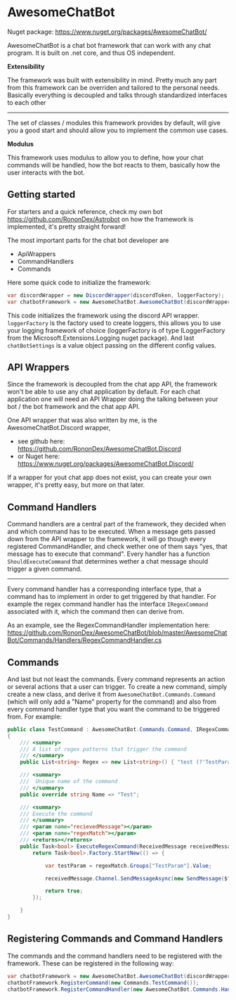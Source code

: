 # AwesomeChatBot

Nuget package: https://www.nuget.org/packages/AwesomeChatBot/

AwesomeChatBot is a chat bot framework that can work with any chat program.
It is built on .net core, and thus OS independent.

**Extensibility**


The framework was built with extensibility in mind. Pretty much any part from this framework can be overriden and tailored to the personal needs. Basically everything is decoupled and talks through standardized interfaces to each other
____________________________________

The set of classes / modules this framework provides by default, will give you a good start and should allow you to implement the common use cases.

**Modulus**


This framework uses modulus to allow you to define, how your chat commands will be handled, how the bot reacts to them, basically how the user interacts with the bot.

## Getting started
For starters and a quick reference, check my own bot https://github.com/RononDex/Astrobot on how the framework is implemented, it's pretty straight forward!

The most important parts for the chat bot developer are
 - ApiWrappers
 - CommandHandlers
 - Commands

 Here some quick code to initialize the framework:
 ```csharp
var discordWrapper = new DiscordWrapper(discordToken, loggerFactory);
var chatbotFramework = new AwesomeChatBot.AwesomeChatBot(discordWrapper, loggerFactory, chatbotSettings);
```

This code initializes the framework using the discord API wrapper. `loggerFactory` is the factory used to create loggers, this allows you to use your logging framework of choice (loggerFactory is of type ILoggerFactory from the Microsoft.Extensions.Logging nuget package).
And last `chatBotSettings` is a value object passing on the different config values.

## API Wrappers
Since the framework is decoupled from the chat app API, the framework won't be able to use any chat application by default. For each chat application one will need an API Wrapper doing the talking between your bot / the bot framework and the chat app API.

One API wrapper that was also written by me, is the AwesomeChatBot.Discord wrapper,
 - see github here: https://github.com/RononDex/AwesomeChatBot.Discord
 - or Nuget here: https://www.nuget.org/packages/AwesomeChatBot.Discord/

If a wrapper for yout chat app does not exist, you can create your own wrapper, it's pretty easy, but more on that later.

## Command Handlers
Command handlers are a central part of the framework, they decided when and which command has to be executed. When a message gets passed down from the API wrapper to the framework, it will go though every registered CommandHandler, and check wether one of them says "yes, that message has to execute that command". Every handler has a function `ShouldExecuteCommand` that determines wether a chat message should trigger a given command.
_____________________
Every command handler has a corresponding interface type, that a command has to implement in order to get triggered by that handler. For example the regex command handler has the interface `IRegexCommand` associated with it, which the command then can derive from.

As an example, see the RegexCommandHandler implementation here:
https://github.com/RononDex/AwesomeChatBot/blob/master/AwesomeChatBot/Commands/Handlers/RegexCommandHandler.cs

## Commands
And last but not least the commands. Every command represents an action or several actions that a user can trigger. To create a new command, simply create a new class, and derive it from `AwesomeChatBot.Commands.Command` (which will only add a "Name" property for the command) and also from every command handler type that you want the command to be triggered from. For example:
```csharp
public class TestCommand : AwesomeChatBot.Commands.Command, IRegexCommand
{
    /// <summary>
    /// A list of regex patterns that trigger the command
    /// </summary>
    public List<string> Regex => new List<string>() { "test (?'TestParam'.*\\w)" };

    /// <summary>
    ///  Unique name of the command
    /// </summary>
    public override string Name => "Test";

    /// <summary>
    /// Execute the command
    /// </summary>
    /// <param name="recievedMessage"></param>
    /// <param name="regexMatch"></param>
    /// <returns></returns>
    public Task<bool> ExecuteRegexCommand(ReceivedMessage receivedMessage, Match regexMatch) {
        return Task<bool>.Factory.StartNew(() => {

            var testParam = regexMatch.Groups["TestParam"].Value;

            receivedMessage.Channel.SendMessageAsync(new SendMessage($"IT'S WORKING!!! You entered {testParam}")).Wait();

            return true;
        });

    }
}
```

## Registering Commands and Command Handlers
The commands and the command handlers need to be registered with the framework. These can be registered in the following way:
```csharp
var chatbotFramework = new AwesomeChatBot.AwesomeChatBot(discordWrapper, loggerFactory, chatbotSettings);
chatbotFramework.RegisterCommand(new Commands.TestCommand());
chatbotFramework.RegisterCommandHandler(new AwesomeChatBot.Commands.Handlers.RegexCommandHandler());
```
